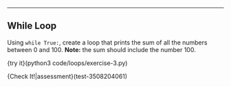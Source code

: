 ---

## While Loop

Using `while True:`, create a loop that prints the sum of all the numbers between 0 and 100. **Note:** the sum should include the number 100.

{try it}(python3 code/loops/exercise-3.py)

{Check It!|assessment}(test-3508204061)
